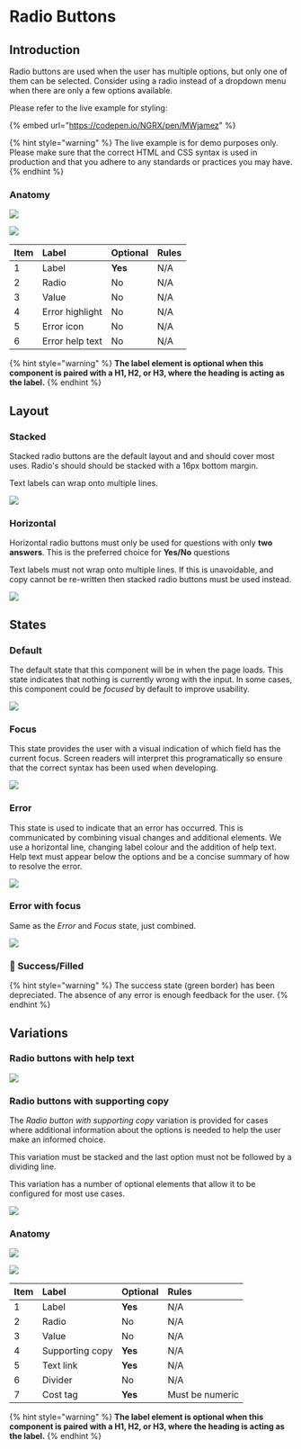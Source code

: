 # Radio Buttons

## Introduction

Radio buttons are used when the user has multiple options, but only one of them can be selected. Consider using a radio instead of a dropdown menu when there are only a few options available.

Please refer to the live example for styling:

{% embed url="https://codepen.io/NGRX/pen/MWjamez" %}

{% hint style="warning" %}
The live example is for demo purposes only. Please make sure that the correct HTML and CSS syntax is used in production and that you adhere to any standards or practices you may have.
{% endhint %}

### Anatomy

![](../../../.gitbook/assets/spec_anatomy_radio%20%281%29.png)

![](../../../.gitbook/assets/spec_anatomy_padding_radio%20%281%29.png)



| Item | Label | Optional | Rules |
| :--- | :--- | :--- | :--- |
| 1 | Label | **Yes** | N/A |
| 2 | Radio | No | N/A |
| 3 | Value | No | N/A |
| 4 | Error highlight | No | N/A |
| 5 | Error icon | No | N/A |
| 6 | Error help text | No | N/A |

{% hint style="warning" %}
**The label element is optional when this component is paired with a H1, H2, or H3, where the heading is acting as the label.**
{% endhint %}

## Layout

### Stacked

Stacked radio buttons are the default layout and and should cover most uses. Radio's should should be stacked with a 16px bottom margin.

Text labels can wrap onto multiple lines.

![](../../../.gitbook/assets/variations_stacked_radio.png)

### Horizontal

Horizontal radio buttons must only be used for questions with only **two answers**. This is the preferred choice for **Yes/No** questions

Text labels must not wrap onto multiple lines. If this is unavoidable, and copy cannot be re-written then stacked radio buttons must be used instead.

![](../../../.gitbook/assets/variations_inline_radio.png)

## States

### Default

The default state that this component will be in when the page loads. This state indicates that nothing is currently wrong with the input. In some cases, this component could be _focused_ by default to improve usability.

![](../../../.gitbook/assets/states_default_radio.png)

### Focus

This state provides the user with a visual indication of which field has the current focus. Screen readers will interpret this programatically so ensure that the correct syntax has been used when developing.

![](../../../.gitbook/assets/states_focus_radio.png)

### Error

This state is used to indicate that an error has occurred. This is communicated by combining visual changes and additional elements. We use a horizontal line, changing label colour and the addition of help text. Help text must appear below the options and be a concise summary of how to resolve the error. 

![](../../../.gitbook/assets/states_error_radio%20%281%29.png)

### Error with focus

Same as the _Error_ and _Focus_ state, just combined.

![](../../../.gitbook/assets/states_error-focus_radio%20%281%29.png)

### 🚫 Success/Filled

{% hint style="warning" %}
The success state \(green border\) has been depreciated. The absence of any error is enough feedback for the user.
{% endhint %}

## Variations

### Radio buttons with help text

![](../../../.gitbook/assets/variations_help_radio.png)

### Radio buttons with supporting copy

The _Radio button with supporting copy_ variation is provided for cases where additional information about the options is needed to help the user make an informed choice.

This variation must be stacked and the last option must not be followed by a dividing line.

This variation has a number of optional elements that allow it to be configured for most use cases.

![](../../../.gitbook/assets/variation_with-copy_radio.png)

### Anatomy

![](../../../.gitbook/assets/variation_with-copy_spec_radio.png)

![](../../../.gitbook/assets/variation_with-copy_spec_padding_radio.png)

| Item | Label | Optional | Rules |
| :--- | :--- | :--- | :--- |
| 1 | Label | **Yes** | N/A |
| 2 | Radio | No | N/A |
| 3 | Value | No | N/A |
| 4 | Supporting copy | **Yes** | N/A |
| 5 | Text link | **Yes** | N/A |
| 6 | Divider | No | N/A |
| 7 | Cost tag | **Yes** | Must be numeric |

{% hint style="warning" %}
**The label element is optional when this component is paired with a H1, H2, or H3, where the heading is acting as the label.**
{% endhint %}



